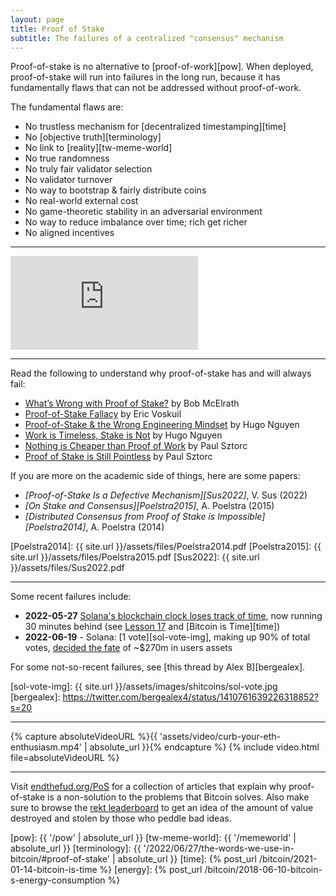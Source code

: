 ```yaml
---
layout: page
title: Proof of Stake
subtitle: The failures of a centralized "consensus" mechanism
---
```


Proof-of-stake is no alternative to [proof-of-work][pow].
When deployed, proof-of-stake will run into failures in the long run, because it
has fundamentally flaws that can not be addressed without proof-of-work.

The fundamental flaws are:
- No trustless mechanism for [decentralized timestamping][time]
- No [objective truth][terminology]
- No link to [reality][tw-meme-world]
- No true randomness
- No truly fair validator selection
- No validator turnover
- No way to bootstrap & fairly distribute coins
- No real-world external cost
- No game-theoretic stability in an adversarial environment
- No way to reduce imbalance over time; rich get richer
- No aligned incentives

---

<div class="flex-vid">
  <iframe src="https://www.youtube-nocookie.com/embed/gyP0uxxB6V8" frameborder="0" allow="accelerometer; autoplay; clipboard-write; encrypted-media; gyroscope; picture-in-picture" allowfullscreen></iframe>
</div>

---

Read the following to understand why proof-of-stake has and will always fail:

- [What’s Wrong with Proof of Stake?](https://medium.com/@BobMcElrath/whats-wrong-with-proof-of-stake-77d4f370be15) by Bob McElrath
- [Proof-of-Stake Fallacy](https://github.com/libbitcoin/libbitcoin-system/wiki/Proof-of-Stake-Fallacy) by Eric Voskuil
- [Proof-of-Stake & the Wrong Engineering Mindset](https://hugonguyen.medium.com/proof-of-stake-the-wrong-engineering-mindset-15e641ab65a2) by Hugo Nguyen
- [Work is Timeless, Stake is Not](https://hugonguyen.medium.com/work-is-timeless-stake-is-not-554c4450ce18) by Hugo Nguyen
- [Nothing is Cheaper than Proof of Work](https://www.truthcoin.info/blog/pow-cheapest/) by Paul Sztorc
- [Proof of Stake is Still Pointless](https://www.truthcoin.info/blog/pos-still-pointless/) by Paul Sztorc

If you are more on the academic side of things, here are some papers:

- *[Proof-of-Stake Is a Defective Mechanism][Sus2022]*, V. Sus (2022)
- *[On Stake and Consensus][Poelstra2015]*, A. Poelstra (2015)
- *[Distributed Consensus from Proof of Stake is Impossible][Poelstra2014]*, A. Poelstra (2014)

[Poelstra2014]: {{ site.url }}/assets/files/Poelstra2014.pdf
[Poelstra2015]: {{ site.url }}/assets/files/Poelstra2015.pdf
[Sus2022]: {{ site.url }}/assets/files/Sus2022.pdf

---

Some recent failures include:

- **2022-05-27** [Solana's blockchain clock loses track of time][sol-clock], now running 30 minutes behind (see [Lesson 17][L17] and [Bitcoin is Time][time])
- **2022-06-19** - Solana: [1 vote][sol-vote-img], making up 90% of total votes, [decided the fate][sol-vote] of ~$270m in users assets

For some not-so-recent failures, see [this thread by Alex B][bergealex].

[L17]: https://21lessons.com/17/

[sol-clock]: https://archive.ph/jlVn4
[sol-vote]: https://archive.ph/f3boB
[sol-vote-img]: {{ site.url }}/assets/images/shitcoins/sol-vote.jpg
[bergealex]: https://twitter.com/bergealex4/status/1410761639226318852?s=20

---

{% capture absoluteVideoURL %}{{ 'assets/video/curb-your-eth-enthusiasm.mp4' | absolute_url }}{% endcapture %}
{% include video.html file=absoluteVideoURL %}

---

Visit [endthefud.org/PoS](https://endthefud.org/PoS) for a collection of
articles that explain why proof-of-stake is a non-solution to the problems that
Bitcoin solves. Also make sure to browse the [rekt leaderboard](https://rekt.news/leaderboard/) to get an idea of the amount of value destroyed and stolen by those who peddle bad ideas.

[pow]: {{ '/pow' | absolute_url }}
[tw-meme-world]: {{ '/memeworld' | absolute_url }}
[terminology]: {{ '/2022/06/27/the-words-we-use-in-bitcoin/#proof-of-stake' | absolute_url }}
[time]: {% post_url /bitcoin/2021-01-14-bitcoin-is-time %}
[energy]: {% post_url /bitcoin/2018-06-10-bitcoin-s-energy-consumption %}
